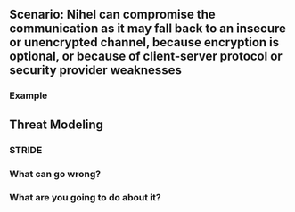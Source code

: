 ## Scenario: Nihel can compromise the communication as it may fall back to an insecure or unencrypted channel,  because encryption is optional, or because of client-server protocol or security provider weaknesses

### Example

## Threat Modeling

### STRIDE

### What can go wrong?

### What are you going to do about it?